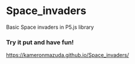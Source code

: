 # Space_invaders
Basic Space invaders in P5.js library


### Try it put and have fun! 
https://kameronmazuda.github.io/Space_invaders/
